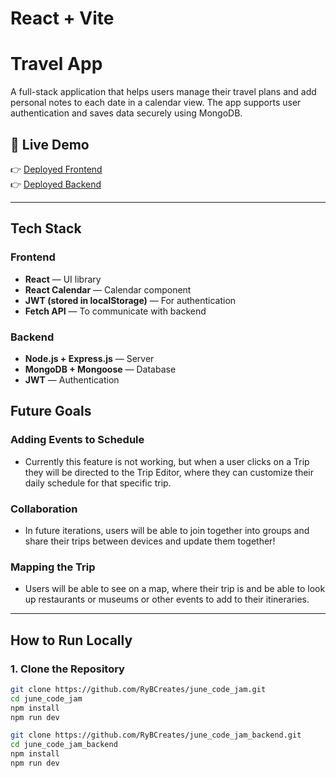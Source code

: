 # React + Vite

# Travel App

A full-stack application that helps users manage their travel plans and add personal notes to each date in a calendar view. The app supports user authentication and saves data securely using MongoDB.

## 🔗 Live Demo

👉 [Deployed Frontend](https://rybcreates.github.io/june_code_jam/?#/)  
👉 [Deployed Backend](https://itinerarium.onrender.com/)

---

## Tech Stack

### Frontend

- **React** — UI library
- **React Calendar** — Calendar component
- **JWT (stored in localStorage)** — For authentication
- **Fetch API** — To communicate with backend

### Backend

- **Node.js + Express.js** — Server
- **MongoDB + Mongoose** — Database
- **JWT** — Authentication

## Future Goals

### Adding Events to Schedule

- Currently this feature is not working, but when a user clicks on a Trip they will be directed to the Trip Editor, where they can customize their daily schedule for that specific trip.

### Collaboration

- In future iterations, users will be able to join together into groups and share their trips between devices and update them together!

### Mapping the Trip

- Users will be able to see on a map, where their trip is and be able to look up restaurants or museums or other events to add to their itineraries.

---

## How to Run Locally

### 1. Clone the Repository

```bash
git clone https://github.com/RyBCreates/june_code_jam.git
cd june_code_jam
npm install
npm run dev
```

```bash
git clone https://github.com/RyBCreates/june_code_jam_backend.git
cd june_code_jam_backend
npm install
npm run dev
```
